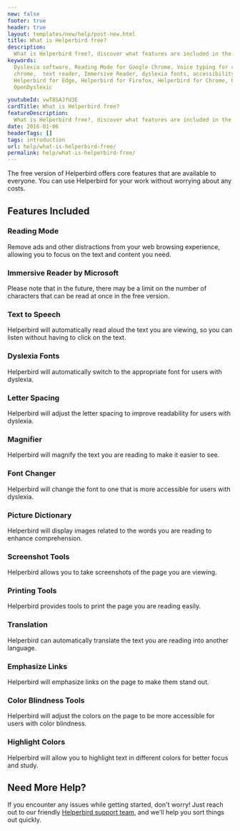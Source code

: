 ```yaml
---
new: false
footer: true
header: true
layout: templates/new/help/post-new.html
title: What is Helperbird free?
description:
  What is Helperbird free?, discover what features are included in the free version of Helperbird.
keywords:
  Dyslexia software, Reading Mode for Google Chrome, Voice typing for chrome, Text to speech for
  chrome,  text reader, Immersive Reader, dyslexia fonts, accessibility software, dyslexia software,
  Helperbird for Edge, Helperbird for Firefox, Helperbird for Chrome, Opendyslexic for Chrome,
  OpenDyslexic

youtubeId: vwT8SAJfU3E
cardTitle: What is Helperbird free?
featureDescription:
  What is Helperbird free?, discover what features are included in the free version of Helperbird.
date: 2016-01-06
headerTags: []
tags: introduction
url: help/what-is-helperbird-free/
permalink: help/what-is-helperbird-free/
---
```



The free version of Helperbird offers core features that are available to everyone. You can use Helperbird for your work without worrying about any costs.

## Features Included

### Reading Mode

Remove ads and other distractions from your web browsing experience, allowing you to focus on the text and content you need.

### Immersive Reader by Microsoft

Please note that in the future, there may be a limit on the number of characters that can be read at once in the free version.

### Text to Speech

Helperbird will automatically read aloud the text you are viewing, so you can listen without having to click on the text.

### Dyslexia Fonts

Helperbird will automatically switch to the appropriate font for users with dyslexia.

### Letter Spacing

Helperbird will adjust the letter spacing to improve readability for users with dyslexia.

### Magnifier

Helperbird will magnify the text you are reading to make it easier to see.

### Font Changer

Helperbird will change the font to one that is more accessible for users with dyslexia.

### Picture Dictionary

Helperbird will display images related to the words you are reading to enhance comprehension.

### Screenshot Tools

Helperbird allows you to take screenshots of the page you are viewing.

### Printing Tools

Helperbird provides tools to print the page you are reading easily.

### Translation

Helperbird can automatically translate the text you are reading into another language.

### Emphasize Links

Helperbird will emphasize links on the page to make them stand out.

### Color Blindness Tools

Helperbird will adjust the colors on the page to be more accessible for users with color blindness.

### Highlight Colors

Helperbird will allow you to highlight text in different colors for better focus and study.



## Need More Help?

If you encounter any issues while getting started, don't worry! Just reach out to our friendly [Helperbird support team](/support/), and we'll help you sort things out quickly.